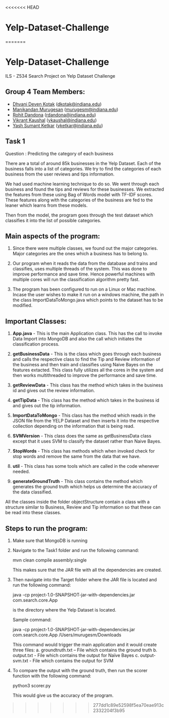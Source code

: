 <<<<<<< HEAD
# Yelp-Dataset-Challenge
=======
# Yelp-Dataset-Challenge
ILS - Z534 Search Project on Yelp Dataset Challenge

## Group 4 Team Members:
* [Dhvani Deven Kotak](https://github.com/dhvanikotak) (dkotak@indiana.edu)  
* [Manikandan Murugesan](https://github.com/manikandan5) (murugesm@indiana.edu)  
* [Rohit Dandona](https://github.com/rohitdandona) (rdandona@indiana.edu)  
* [Vikrant Kaushal](https://github.com/KaushalVikrant) (vkaushal@indiana.edu)  
* [Yash Sumant Ketkar](https://github.com/yashketkar) (yketkar@indiana.edu)

## Task 1 

Question : Predicting the category of each business

There are a total of around 85k businesses in the Yelp Dataset. Each of the business falls into a list of categories. We try to find the categories of each business from the user reviews and tips information.

We had used machine learning technique to do so. We went through each business and found the tips and reviews for these businesses. We extracted the features from these using Bag of Words model with TF-IDF scores. These features along with the categories of the business are fed to the leaner which learns from these models.

Then from the model, the program goes through the test dataset which classifies it into the list of possible categories.

## Main aspects of the program:

1) Since there were multiple classes, we found out the major categories. Major categories are the ones which a business has to belong to. 

2) Our program when it reads the data from the database and trains and classifies, uses multiple threads of the system. This was done to improve performance and save time. Hence powerful machines with multiple cores will run the classification algorithm pretty fast.

3) The program has been configured to run on a Linux or Mac machine. Incase the user wishes to make it run on a windows machine, the path in the class ImportDataToMongo.java which points to the dataset has to be modified.

## Important Classes:

1) **App.java** - This is the main Application class. This has the call to invoke Data Import into MongoDB and also the call which initiates the classification process.

2) **getBusinessData** - This is the class which goes through each business and calls the respective class to find the Tip and Review information of the business and then train and classifies using Naive Bayes on the features extacted. This class fully utilizes all the cores in the system and then works multithreaded to improve the performance and save time.

3) **getReviewData** - This class has the method which takes in the business id and gives out the review information.

4) **getTipData** - This class has the method which takes in the business id and gives out the tip information.

5) **ImportDataToMongo** - This class has the method which reads in the JSON file from the YELP Dataset and then inserts it into the respective collection depending on the information that is being read.

6) **SVMVersion** - This class does the same as getBusinessData class except that it uses SVM to classify the dataset rather than Naive Bayes.

7) **StopWords** - This class has methods which when invoked check for stop words and remove the same from the data that we have.

8) **util** - This class has some tools which are called in the code whenever needed.

9) **generateGroundTruth** - This class contains the method which generates the ground truth which helps us determine the accuracy of the data classified.

All the classes inside the folder objectStructure contain a class with a structure similar to Business, Review and Tip information so that these can be read into these classes.

## Steps to run the program:

1) Make sure that MongoDB is running

2) Navigate to the Task1 folder and run the following command:

    mvn clean compile assembly:single

   This makes sure that the JAR file with all the dependencies are created.

3) Then navigate into the Target folder where the JAR file is located and run the following command:

    java -cp project-1.0-SNAPSHOT-jar-with-dependencies.jar com.search.core.App <Path>

   <Path> is the directory where the Yelp Dataset is located.

   Sample command:
    
    java -cp project-1.0-SNAPSHOT-jar-with-dependencies.jar com.search.core.App /Users/murugesm/Downloads

   This command would trigger the main application and it would create three files:
    a. groundtruth.txt – File which contains the ground truth
    b. output.txt - File which contains the output for Naïve Bayes
    c. output-svm.txt - File which contains the output for SVM

4) To compare the output with the ground truth, then run the scorer function with the following command:

    python3 scorer.py <Path to groundtruth.txt> <Path to output file>

   This would give us the accuracy of the program.
>>>>>>> 277dd1c89e52598f5ea70eae913c2332204f3b95
